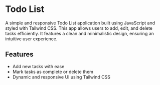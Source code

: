# Todo List

A simple and responsive Todo List application built using JavaScript and styled with Tailwind CSS. This app allows users to add, edit, and delete tasks efficiently. It features a clean and minimalistic design, ensuring an intuitive user experience.

## Features
- Add new tasks with ease
- Mark tasks as complete or delete them
- Dynamic and responsive UI using Tailwind CSS
